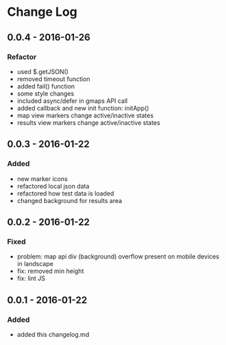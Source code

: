# Change Log

## 0.0.4 - 2016-01-26
### Refactor
- used $.getJSON()
- removed timeout function
- added fail() function
- some style changes
- included async/defer in gmaps API call
- added callback and new init function: initApp()
- map view markers change active/inactive states
- results view markers change active/inactive states

## 0.0.3 - 2016-01-22
### Added
- new marker icons
- refactored local json data
- refactored how test data is loaded
- changed background for results area

## 0.0.2 - 2016-01-22
### Fixed
- problem: map api div (background) overflow present on mobile devices in landscape
- fix: removed min height
- fix: lint JS

## 0.0.1 - 2016-01-22
### Added
- added this changelog.md